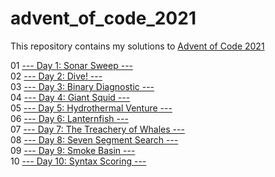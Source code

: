 # advent_of_code_2021

This repository contains my solutions to [Advent of Code 2021](https://adventofcode.com/2021)

01 [--- Day 1: Sonar Sweep ---](https://adventofcode.com/2021/day/1)\
02 [--- Day 2: Dive! ---](https://adventofcode.com/2021/day/2)\
03 [--- Day 3: Binary Diagnostic ---](https://adventofcode.com/2021/day/3)\
04 [--- Day 4: Giant Squid ---](https://adventofcode.com/2021/day/4)\
05 [--- Day 5: Hydrothermal Venture ---](https://adventofcode.com/2021/day/5)\
06 [--- Day 6: Lanternfish ---](https://adventofcode.com/2021/day/6)\
07 [--- Day 7: The Treachery of Whales ---](https://adventofcode.com/2021/day/7)\
08 [--- Day 8: Seven Segment Search ---](https://adventofcode.com/2021/day/8)\
09 [--- Day 9: Smoke Basin ---](https://adventofcode.com/2021/day/9)\
10 [--- Day 10: Syntax Scoring ---](https://adventofcode.com/2021/day/10)

